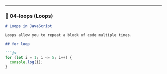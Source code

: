 
---

### 📘 **04-loops (Loops)**
```markdown
# Loops in JavaScript

Loops allow you to repeat a block of code multiple times.

## for loop

```js
for (let i = 1; i <= 5; i++) {
  console.log(i);
}

